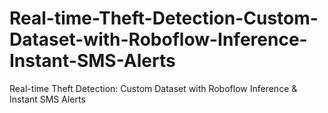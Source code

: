 # Real-time-Theft-Detection-Custom-Dataset-with-Roboflow-Inference-Instant-SMS-Alerts
Real-time Theft Detection: Custom Dataset with Roboflow Inference &amp; Instant SMS Alerts
